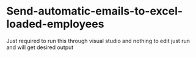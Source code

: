 # Send-automatic-emails-to-excel-loaded-employees
Just required to run this through visual studio and nothing to edit just run and will get desired output
